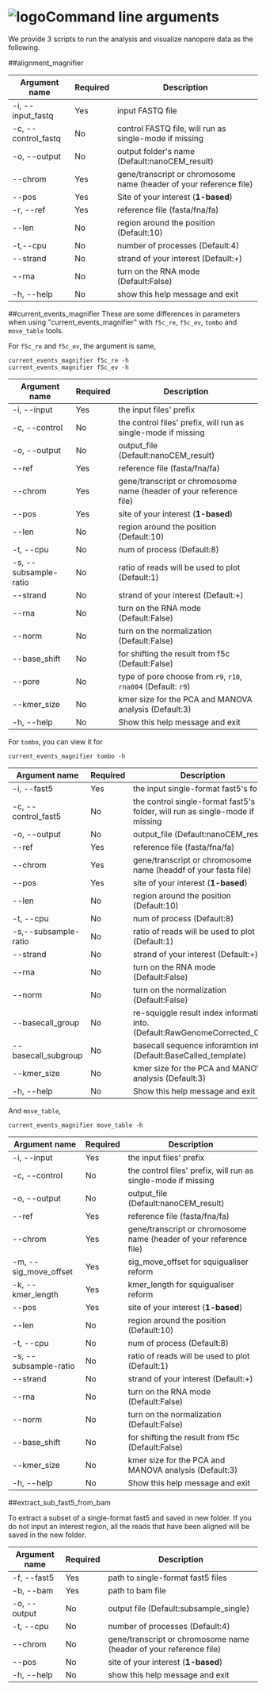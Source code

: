 # ![logo](logo_tiny.png "nanoCEM")Command line arguments
We provide 3  scripts to run the analysis and visualize nanopore data as the following.

##alignment_magnifier


| Argument name                       | Required | Description                                     |
|---------------------------------|----------|-------------------------------------------------|
| -i, --input_fastq               | Yes       | input FASTQ file                                |
| -c, --control_fastq             | No       | control FASTQ file, will run as single-mode if missing            |
| -o, --output                    | No       | output folder's name (Default:nanoCEM_result)    |
| --chrom                         | Yes       | gene/transcript or chromosome name (header of your reference file)|
| --pos                           | Yes       | Site of your interest (**1-based**)         |
| -r, --ref                       | Yes       | reference file (fasta/fna/fa)          |
| --len                           | No       | region around the position   (Default:10)|
| -t,--cpu                           | No       | number of processes   (Default:4)          |
| --strand                        | No       | strand of your interest  (Default:+)          |
| --rna                           | No       | turn on the RNA mode (Default:False)       |
| -h, --help                      | No       | show this help message and exit          |

##current_events_magnifier
These are some differences in parameters when using "current_events_magnifier" with `f5c_re`, `f5c_ev`, `tombo` and `move_table` tools.

For `f5c_re` and `f5c_ev`, the argument is same,

    current_events_magnifier f5c_re -h
    current_events_magnifier f5c_ev -h

| Argument name      | Required | Description                                                     |
|--------------------|----------|-----------------------------------------------------------------|
| -i, --input        | Yes       | the input files' prefix                            |
| -c, --control      | No       | the control files' prefix, will run as single-mode if missing          |
| -o, --output       | No       | output_file (Default:nanoCEM_result)               |
| --ref              | Yes       |reference file (fasta/fna/fa)          |
| --chrom            | Yes       | gene/transcript or chromosome name (header of your reference file)              |
| --pos              | Yes       | site of your interest   (**1-based**)          |
| --len              | No       | region around the position (Default:10)                          |
| -t, --cpu          | No       | num of process (Default:8)                                       |
| -s, --subsample-ratio | No       |  ratio of reads will be used to plot (Default:1)                 |
| --strand           | No       | strand of your interest (Default:+)   |
| --rna              | No       | turn on the RNA mode       (Default:False)                                     |
| --norm             | No       | turn on the normalization      (Default:False)                  |
| --base_shift       | No       |  for shifting the result from f5c      (Default:False)                  |
| --pore             | No       |  type of pore choose from `r9`, `r10`, `rna004` (Default: `r9`)                |
| --kmer_size             | No       |  kmer size for the PCA and MANOVA analysis   (Default:3)  |
| -h, --help         | No       | Show this help message and exit                                  |

For `tombo`, you can view it for 

    current_events_magnifier tombo -h

| Argument  name    | Required | Description                                                     |
|-------------------|----------|-----------------------------------------------------------------|
| -i, --fast5       | Yes       | the input single-format fast5's folder                            |
| -c, --control_fast5 | No       | the control single-format fast5's folder, will run as single-mode if missing              |
| -o, --output      | No       | output_file (Default:nanoCEM_result)                                                     |
| --ref             | Yes       |reference file (fasta/fna/fa)          |
| --chrom           | Yes       | gene/transcript or chromosome name (headdf of your fasta file)               |
| --pos             | Yes       | site of your interest        (**1-based**)          |
| --len             | No       | region around the position (Default:10)                          |
| -t, --cpu         | No       | num of process (Default:8)                                       |
| -s,--subsample-ratio | No       |  ratio of reads will be used to plot (Default:1)                 |
| --strand          | No       | strand of your interest (Default:+)   |
| --rna             | No       | turn on the RNA mode       (Default:False)                                      |
| --norm            | No       | turn on the normalization      (Default:False)                  |
| --basecall_group  | No       | re-squiggle result index information into.(Default:RawGenomeCorrected_000)           |
| --basecall_subgroup | No       | basecall sequence inforamtion into.  (Default:BaseCalled_template) |
| --kmer_size             | No       |  kmer size for the PCA and MANOVA analysis   (Default:3)  |
| -h, --help        | No       | Show this help message and exit                                  |

And `move_table`,

    current_events_magnifier move_table -h

| Argument name      | Required | Description                                                        |
|--------------------|----------|--------------------------------------------------------------------|
| -i, --input        | Yes       | the input files' prefix                                            |
| -c, --control      | No       | the control files' prefix, will run as single-mode if missing      |
| -o, --output       | No       | output_file (Default:nanoCEM_result)                               |
| --ref              | Yes       | reference file (fasta/fna/fa)                                      |
| --chrom            | Yes       | gene/transcript or chromosome name (header of your reference file) |
| -m, --sig_move_offset |Yes| sig_move_offset for squigualiser reform                            |
| -k, --kmer_length  | Yes| kmer_length for squigualiser reform                                |
| --pos              | Yes       | site of your interest   (**1-based**)          |
| --len              | No       | region around the position (Default:10)                          |
| -t, --cpu          | No       | num of process (Default:8)                                       |
| -s, --subsample-ratio | No       |  ratio of reads will be used to plot (Default:1)                 |
| --strand           | No       | strand of your interest (Default:+)   |
| --rna              | No       | turn on the RNA mode       (Default:False)                                     |
| --norm             | No       | turn on the normalization      (Default:False)                  |
| --base_shift       | No       |  for shifting the result from f5c      (Default:False)                  |
| --kmer_size             | No       |  kmer size for the PCA and MANOVA analysis   (Default:3)  |
| -h, --help         | No       | Show this help message and exit                                  |

##extract_sub_fast5_from_bam

 To extract a subset of a single-format fast5 and saved in new folder.
 If you do not input an interest region, all the reads that have been aligned will be saved in the new folder.

| Argument name| Required | Description                                       |
|---------------|----------|---------------------------------------------------|
| -f, --fast5 | Yes  | path to single-format fast5 files                           |
| -b, --bam | Yes    | path to bam file                                  |
| -o, --output | No  | output file   (Default:subsample_single)        |
| -t, --cpu | No       | number of processes  (Default:4)    |
| --chrom    | No       | gene/transcript or chromosome name (header of your reference file)|
| --pos       | No       | site of your interest    (**1-based**)         |
| -h, --help    | No       | show this help message and exit                    |
